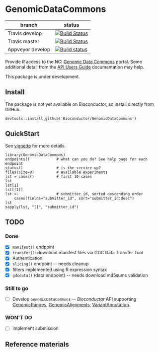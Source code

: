 # GenomicDataCommons

| branch | status | 
| ------ | ------ |
| Travis develop | [![Build Status](https://travis-ci.org/seandavi/GenomicDataCommons.svg?branch=develop)](https://travis-ci.org/seandavi/GenomicDataCommons)|
| Travis master  | [![Build Status](https://travis-ci.org/seandavi/GenomicDataCommons.svg?branch=master)](https://travis-ci.org/seandavi/GenomicDataCommons) |
| Appveyor develop | [![Build status](https://ci.appveyor.com/api/projects/status/2jy3whdaw6dd18fk/branch/develop?svg=true)](https://ci.appveyor.com/project/seandavi/genomicdatacommons/branch/develop) |



Provide _R_ access to the NCI [Genomic Data Commons][] portal. Some
additional detail from the [API Users Guide][] documentation may help.

This package is under development.

## Install

The package is not yet available on Bioconductor, so install directly from GitHub.

```{r}
devtools::install_github('Bioconductor/GenomicDataCommons')
```

## QuickStart

See [vignette](https://github.com/Bioconductor/GenomicDataCommons/blob/master/vignettes/overview.Rmd) for more details.

```{r}
library(GenomicDataCommons)
endpoints()            # what can you do? See help page for each endpoint
status()               # is the service up?
files(size=8)          # available experiments
lst = cases()          # first 10 cases
lst
lst[1]
lst[[1]]
lst <-                 # submitter_id, sorted descending order
    cases(fields="submitter_id", sort="submitter_id:desc")
lst
sapply(lst, "[[", "submitter_id")
```

## TODO

### Done
- [x] `manifest()` endpoint
- [x] `transfer()`: download manifest files via GDC Data Transfer Tool
- [x] Authentication
- [x] `slicing()` endpoint -- needs cleanup
- [x] filters implemented using R expression syntax
- [x] `gdcdata()` (data endpoint) -- needs download md5sums validation

### Still to go

- [ ] Develop `GenomicDataCommons` -- _Bioconductor_ API supporting
  [GenomicRanges][], [GenomicAlignments][], [VariantAnnotation][].

### WON'T DO

- [ ] implement submission

## Reference materials

[Genomic Data Commons]: https://gdc-portal.nci.nih.gov/
[API Users Guide]: https://gdc-docs.nci.nih.gov/API/Users_Guide/Getting_Started/
[GenomicRanges]: https://bioconductor.org/packages/GenomicRanges
[GenomicAlignments]: https://bioconductor.org/packages/GenomicAlignments
[VariantAnnotation]: https://bioconductor.org/packages/VariantAnnotation
[authentication token]: https://docs.gdc.cancer.gov/Data_Portal/Users_Guide/Authentication/
